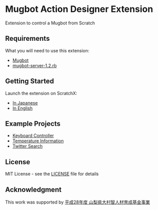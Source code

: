 # Mugbot Action Designer Extension

Extension to control a Mugbot from Scratch

## Requirements

What you will need to use this extension:

* [Mugbot](http://www.mugbot.com)
* [mugbot-server-1.2.rb](https://github.com/mugbot/Mugbot-System)

## Getting Started

Launch the extension on ScratchX:

* [In Japanese](http://scratchx.org/?url=https://gakuchan.github.io/scratchx-mad/mad.js&lang=ja)
* [In English](http://scratchx.org/?url=https://gakuchan.github.io/scratchx-mad/mad.js&lang=en)

## Example Projects

* [Keyboard Controller](http://scratchx.org/?url=https://gakuchan.github.io/scratchx-mad/examples/KeyboardController.sbx)
* [Temperature Information](http://scratchx.org/?url=https://gakuchan.github.io/scratchx-mad/examples/TemperatureInformation.sbx)
* [Twitter Search](http://scratchx.org/?url=https://gakuchan.github.io/scratchx-mad/examples/TwitterSearch.sbx)

## License

MIT License - see the [LICENSE](https://github.com/gakuchan/scratchx-mad/blob/master/LICENSE) file for details

## Acknowledgment

This work was supported by [平成28年度 山梨県大村智人材育成基金事業](http://www.pref.yamanashi.jp/shigaku-kgk/omura_project/h28seika.html)
